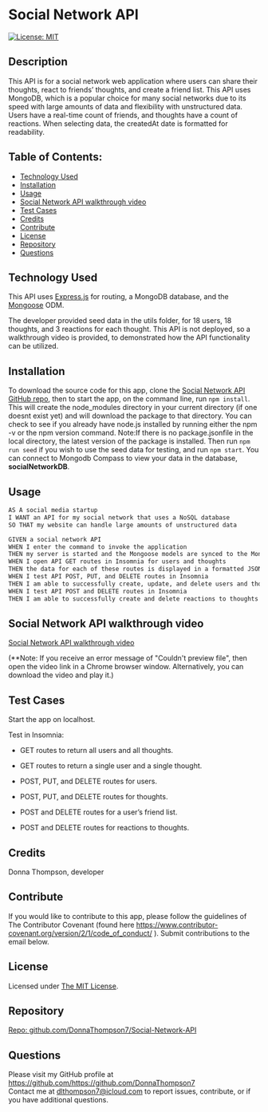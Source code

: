 # **Social Network API**

  [![License: MIT](https://img.shields.io/badge/License-MIT-yellow.svg)](https://opensource.org/licenses/MIT)

  ## **Description**
  This API is for a social network web application where users can share their thoughts, react to friends’ thoughts, and create a friend list. This API uses MongoDB, which is a popular choice for many social networks due to its speed with large amounts of data and flexibility with unstructured data. Users have a real-time count of friends, and thoughts have a count of reactions. When selecting data, the createdAt date is formatted for readability.

  ## **Table of Contents:**
  * [Technology Used](#technology-used)
  * [Installation](#installation)
  * [Usage](#usage)
  * [Social Network API walkthrough video](#social-network-api-walkthrough-video) 
  * [Test Cases](#test-cases)
  * [Credits](#credits)
  * [Contribute](#contribute)
  * [License](#license)
  * [Repository](#repository)
  * [Questions](#questions)

  ## **Technology Used**
  This API uses [Express.js](https://www.npmjs.com/package/express) for routing, a MongoDB database, and the [Mongoose](https://www.npmjs.com/package/mongoose) ODM.
  
  The developer provided seed data in the utils folder, for 18 users, 18 thoughts, and 3 reactions for each thought.  This API is not deployed, so a walkthrough video is provided, to demonstrated how the API functionality can be utilized.

  ## **Installation**
  To download the source code for this app, clone the [Social Network API GitHub repo](https://github.com/DonnaThompson7/Social-Network-API), then to start the app, on the command line, run `npm install`. This will create the node_modules directory in your current directory (if one doesnt exist yet) and will download the package to that directory. You can check to see if you already have node.js installed by running either the npm -v or the npm version command. Note:If there is no package.jsonfile in the local directory, the latest version of the package is installed. Then run `npm run seed` if you wish to use the seed data for testing, and run `npm start`. You can connect to Mongodb Compass to view your data in the database, **socialNetworkDB**.

  ## **Usage**
```md
AS A social media startup
I WANT an API for my social network that uses a NoSQL database
SO THAT my website can handle large amounts of unstructured data
```

```md
GIVEN a social network API
WHEN I enter the command to invoke the application
THEN my server is started and the Mongoose models are synced to the MongoDB database
WHEN I open API GET routes in Insomnia for users and thoughts
THEN the data for each of these routes is displayed in a formatted JSON
WHEN I test API POST, PUT, and DELETE routes in Insomnia
THEN I am able to successfully create, update, and delete users and thoughts in my database. I am also able to remove a user's associated thoughts when deleted.
WHEN I test API POST and DELETE routes in Insomnia
THEN I am able to successfully create and delete reactions to thoughts and add and remove friends to a user’s friend list
```

  ## **Social Network API walkthrough video**
 [Social Network API walkthrough video](https://drive.google.com/file/d/1-mnCKAtcUFmLaX7K0Uz0DN1NjrW9OZnV/view)
  
  (**Note: If you receive an error message of "Couldn't preview file", then open the video link in a Chrome browser window. Alternatively, you can download the video and play it.)

  ## **Test Cases**
  Start the app on localhost. 
  
  Test in Insomnia:

  * GET routes to return all users and all thoughts.

  * GET routes to return a single user and a single thought.
 
  * POST, PUT, and DELETE routes for users.
 
  * POST, PUT, and DELETE routes for thoughts.

  * POST and DELETE routes for a user’s friend list.

  * POST and DELETE routes for reactions to thoughts.
 

  ## **Credits**
  Donna Thompson, developer

  ## **Contribute**
  If you would like to contribute to this app, please follow the guidelines of The Contributor Covenant (found here https://www.contributor-covenant.org/version/2/1/code_of_conduct/ ). Submit contributions to the email below.

  ## **License**
Licensed under [The MIT License](https://opensource.org/licenses/MIT).

  ## **Repository** 
  [Repo: github.com/DonnaThompson7/Social-Network-API](https://github.com/DonnaThompson7/Social-Network-API)

  ## **Questions**
  Please visit my GitHub profile at https://github.com/https://github.com/DonnaThompson7 <br /> Contact me at dlthompson7@icloud.com to report issues, contribute, or if you have additional questions.
